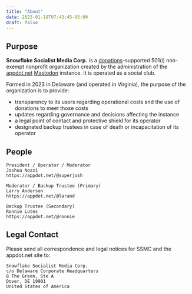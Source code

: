```yaml
---
title: "About"
date: 2023-01-19T07:43:45-05:00
draft: false
---
```


## Purpose

**Snowflake Socialist Media Corp.** is a [donations](/donations)-supported 501(i) non-exempt nonprofit organization created by the administration of the [appdot.net](https://appdot.net) [Mastodon](https://mastodon.social/about) instance. It is operated as a social club.

Formed in 2023 in Delaware (and operated in Virginia), the purpose of the organization is to provide:
* transparency to its users regarding operational costs and the use of donations to meet those costs
* updates regarding governance and decisions affecting the instance
* a legal point of contact and protective shield for its operator
* designated backup trustees in case of death or incapacitation of its operator

## People

```
President / Operator / Moderator
Joshua Nozzi
https://appdot.net/@superjosh

Moderator / Backup Trustee (Primary)
Larry Anderson
https://appdot.net/@larand

Backup Trustee (Secondary)
Ronnie Lutes
https://appdot.net/@ronnie
```

## Legal Contact

Please send all correspondence and legal notices for SSMC and the appdot.net site to:

```
Snowflake Socialist Media Corp.
c/o Delaware Corporate Headquarters
8 The Green, Ste A
Dover, DE 19901
United States of America
```
